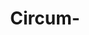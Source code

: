 ---
title: "Circum-"
description: "Circum-"
layout: shop
keywords:
  - 美食競賽
  - 台灣美食
  - 美食精選
datePublished: "2025-06-30"
dateModified: "2025-07-02"
city: "台北市"
district: "中山區"
address: "台北市中山區中山北路二段39巷3號Regent Galleria B2麗晶精品 B2B2"
phone: "0225816575"
geo: "25.05416178477979, 121.52531790867282"
google_map: "https://maps.app.goo.gl/6RSqBDYvjGMZRUK5A"
footinder: "https://footinder.com.tw/%e5%8f%b0%e5%8c%97%e5%b8%82%e4%b8%ad%e5%b1%b1%e5%8d%80/362195/"
official: "https://www.facebook.com/Circumhyphen/"
award:
  - name: "500盤"
    year: "2024"
    entries:
      - dishes:
          - "一抹紅"

---